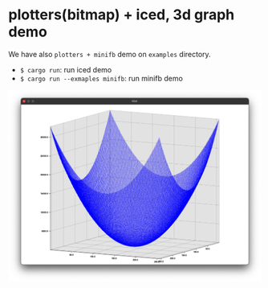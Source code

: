 # plotters(bitmap) + iced, 3d graph demo

We have also `plotters + minifb` demo on `examples` directory.

- `$ cargo run`: run iced demo
- `$ cargo run --exmaples minifb`: run minifb demo

![screenshot](screenshot.png)
